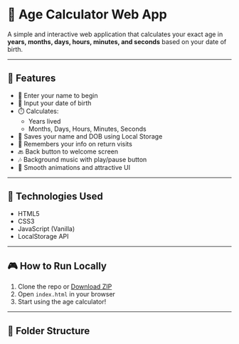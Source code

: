 # 🎂 Age Calculator Web App

A simple and interactive web application that calculates your exact age in **years, months, days, hours, minutes, and seconds** based on your date of birth.

---

## 🚀 Features

- 🔐 Enter your name to begin
- 📅 Input your date of birth
- ⏱️ Calculates:
  - Years lived
  - Months, Days, Hours, Minutes, Seconds
- 💾 Saves your name and DOB using Local Storage
- 🔁 Remembers your info on return visits
- 🔙 Back button to welcome screen
- 🎶 Background music with play/pause button
- 💫 Smooth animations and attractive UI

---

## 🧪 Technologies Used

- HTML5
- CSS3
- JavaScript (Vanilla)
- LocalStorage API

---

## 🎮 How to Run Locally

1. Clone the repo or [Download ZIP](#)
2. Open `index.html` in your browser
3. Start using the age calculator!

---

## 📁 Folder Structure


